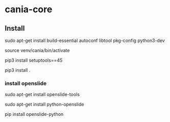 # cania-core
## Install

sudo apt-get install build-essential autoconf libtool pkg-config python3-dev

source venv/cania/bin/activate

pip3 install setuptools==45

pip3 install .


### install openslide

sudo apt-get install openslide-tools

sudo apt-get install python-openslide

pip install openslide-python

